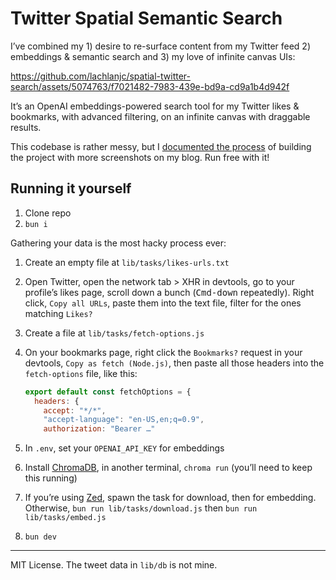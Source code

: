 # Twitter Spatial Semantic Search

I’ve combined my 1) desire to re-surface content from my Twitter feed 2) embeddings & semantic search and 3) my love of infinite canvas UIs:

https://github.com/lachlanjc/spatial-twitter-search/assets/5074763/f7021482-7983-439e-bd9a-cd9a1b4d942f

It’s an OpenAI embeddings-powered search tool for my Twitter likes & bookmarks, with advanced filtering, on an infinite canvas with draggable results.

This codebase is rather messy, but I [documented the process](https://edu.lachlanjc.com/2024-05-07_shm_spatial_semantic_twitter_search) of building the project with more screenshots on my blog. Run free with it!

## Running it yourself

1. Clone repo
2. `bun i`

Gathering your data is the most hacky process ever:

1. Create an empty file at `lib/tasks/likes-urls.txt`
2. Open Twitter, open the network tab > XHR in devtools, go to your profile’s likes page, scroll down a bunch (<kbd>Cmd-down</kbd> repeatedly). Right click, `Copy all URLs`, paste them into the text file, filter for the ones matching `Likes?`
3. Create a file at `lib/tasks/fetch-options.js`
4. On your bookmarks page, right click the `Bookmarks?` request in your devtools, `Copy as fetch (Node.js)`, then paste all those headers into the `fetch-options` file, like this:

   ```js
   export default const fetchOptions = {
     headers: {
       accept: "*/*",
       "accept-language": "en-US,en;q=0.9",
       authorization: "Bearer …"
   ```

5. In `.env`, set your `OPENAI_API_KEY` for embeddings
6. Install [ChromaDB](https://trychroma.com), in another terminal, `chroma run` (you’ll need to keep this running)
7. If you’re using [Zed](https://zed.dev), spawn the task for download, then for embedding. Otherwise, `bun run lib/tasks/download.js` then `bun run lib/tasks/embed.js`
8. `bun dev`

---

MIT License. The tweet data in `lib/db` is not mine.
